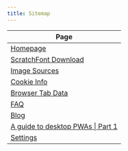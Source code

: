 ```yaml
---
title: Sitemap
---
```

| Page |
|------|
|[Homepage](https://smileycreations15.com/)|
|[ScratchFont Download](https://smileycreations15.com/ScratchFont)|
|[Image Sources](https://smileycreations15.com/Image-Sources)|
|[Cookie Info](https://smileycreations15.com/Cookie-Info)|
|[Browser Tab Data](https://smileycreations15.com/data)|
|[FAQ](https://smileycreations15.com/FAQ)|
|[Blog](https://smileycreations15.com/blog)|
|[A guide to desktop PWAs \| Part 1](https://smileycreations15.com/blog/web-development/PWA/pwa-guide-1)|
|[Settings](/Settings)|
